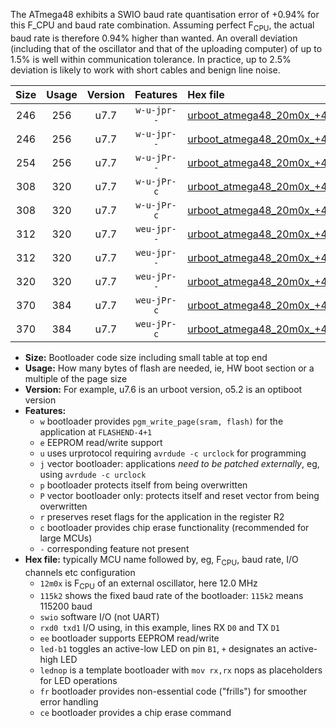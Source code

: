 The ATmega48 exhibits a SWIO baud rate quantisation error of +0.94% for this F_CPU and baud rate combination. Assuming perfect F<sub>CPU</sub>, the actual baud rate is therefore 0.94% higher than wanted. An overall deviation (including that of the oscillator and that of the uploading computer) of up to 1.5% is well within communication tolerance. In practice, up to 2.5% deviation is likely to work with short cables and benign line noise.

|Size|Usage|Version|Features|Hex file|
|:-:|:-:|:-:|:-:|:--|
|246|256|u7.7|`w-u-jpr--`|[urboot_atmega48_20m0x_+460k8_swio_rxd0_txd1_led+b5.hex](https://raw.githubusercontent.com/stefanrueger/urboot.hex/main/mcus/atmega48/external_oscillator/fcpu_20m0x/br_+460k8/urboot_atmega48_20m0x_+460k8_swio_rxd0_txd1_led+b5.hex)|
|246|256|u7.7|`w-u-jpr--`|[urboot_atmega48_20m0x_+460k8_swio_rxd0_txd1_lednop.hex](https://raw.githubusercontent.com/stefanrueger/urboot.hex/main/mcus/atmega48/external_oscillator/fcpu_20m0x/br_+460k8/urboot_atmega48_20m0x_+460k8_swio_rxd0_txd1_lednop.hex)|
|254|256|u7.7|`w-u-jPr--`|[urboot_atmega48_20m0x_+460k8_swio_rxd0_txd1.hex](https://raw.githubusercontent.com/stefanrueger/urboot.hex/main/mcus/atmega48/external_oscillator/fcpu_20m0x/br_+460k8/urboot_atmega48_20m0x_+460k8_swio_rxd0_txd1.hex)|
|308|320|u7.7|`w-u-jPr-c`|[urboot_atmega48_20m0x_+460k8_swio_rxd0_txd1_led+b5_fr_ce.hex](https://raw.githubusercontent.com/stefanrueger/urboot.hex/main/mcus/atmega48/external_oscillator/fcpu_20m0x/br_+460k8/urboot_atmega48_20m0x_+460k8_swio_rxd0_txd1_led+b5_fr_ce.hex)|
|308|320|u7.7|`w-u-jPr-c`|[urboot_atmega48_20m0x_+460k8_swio_rxd0_txd1_lednop_fr_ce.hex](https://raw.githubusercontent.com/stefanrueger/urboot.hex/main/mcus/atmega48/external_oscillator/fcpu_20m0x/br_+460k8/urboot_atmega48_20m0x_+460k8_swio_rxd0_txd1_lednop_fr_ce.hex)|
|312|320|u7.7|`weu-jpr--`|[urboot_atmega48_20m0x_+460k8_swio_rxd0_txd1_ee_led+b5.hex](https://raw.githubusercontent.com/stefanrueger/urboot.hex/main/mcus/atmega48/external_oscillator/fcpu_20m0x/br_+460k8/urboot_atmega48_20m0x_+460k8_swio_rxd0_txd1_ee_led+b5.hex)|
|312|320|u7.7|`weu-jpr--`|[urboot_atmega48_20m0x_+460k8_swio_rxd0_txd1_ee_lednop.hex](https://raw.githubusercontent.com/stefanrueger/urboot.hex/main/mcus/atmega48/external_oscillator/fcpu_20m0x/br_+460k8/urboot_atmega48_20m0x_+460k8_swio_rxd0_txd1_ee_lednop.hex)|
|320|320|u7.7|`weu-jPr--`|[urboot_atmega48_20m0x_+460k8_swio_rxd0_txd1_ee.hex](https://raw.githubusercontent.com/stefanrueger/urboot.hex/main/mcus/atmega48/external_oscillator/fcpu_20m0x/br_+460k8/urboot_atmega48_20m0x_+460k8_swio_rxd0_txd1_ee.hex)|
|370|384|u7.7|`weu-jPr-c`|[urboot_atmega48_20m0x_+460k8_swio_rxd0_txd1_ee_led+b5_fr_ce.hex](https://raw.githubusercontent.com/stefanrueger/urboot.hex/main/mcus/atmega48/external_oscillator/fcpu_20m0x/br_+460k8/urboot_atmega48_20m0x_+460k8_swio_rxd0_txd1_ee_led+b5_fr_ce.hex)|
|370|384|u7.7|`weu-jPr-c`|[urboot_atmega48_20m0x_+460k8_swio_rxd0_txd1_ee_lednop_fr_ce.hex](https://raw.githubusercontent.com/stefanrueger/urboot.hex/main/mcus/atmega48/external_oscillator/fcpu_20m0x/br_+460k8/urboot_atmega48_20m0x_+460k8_swio_rxd0_txd1_ee_lednop_fr_ce.hex)|

- **Size:** Bootloader code size including small table at top end
- **Usage:** How many bytes of flash are needed, ie, HW boot section or a multiple of the page size
- **Version:** For example, u7.6 is an urboot version, o5.2 is an optiboot version
- **Features:**
  + `w` bootloader provides `pgm_write_page(sram, flash)` for the application at `FLASHEND-4+1`
  + `e` EEPROM read/write support
  + `u` uses urprotocol requiring `avrdude -c urclock` for programming
  + `j` vector bootloader: applications *need to be patched externally*, eg, using `avrdude -c urclock`
  + `p` bootloader protects itself from being overwritten
  + `P` vector bootloader only: protects itself and reset vector from being overwritten
  + `r` preserves reset flags for the application in the register R2
  + `c` bootloader provides chip erase functionality (recommended for large MCUs)
  + `-` corresponding feature not present
- **Hex file:** typically MCU name followed by, eg, F<sub>CPU</sub>, baud rate, I/O channels etc configuration
  + `12m0x` is F<sub>CPU</sub> of an external oscillator, here 12.0 MHz
  + `115k2` shows the fixed baud rate of the bootloader: `115k2` means 115200 baud
  + `swio` software I/O (not UART)
  + `rxd0 txd1` I/O using, in this example, lines RX `D0` and TX `D1`
  + `ee` bootloader supports EEPROM read/write
  + `led-b1` toggles an active-low LED on pin `B1`, `+` designates an active-high LED
  + `lednop` is a template bootloader with `mov rx,rx` nops as placeholders for LED operations
  + `fr` bootloader provides non-essential code ("frills") for smoother error handling
  + `ce` bootloader provides a chip erase command
